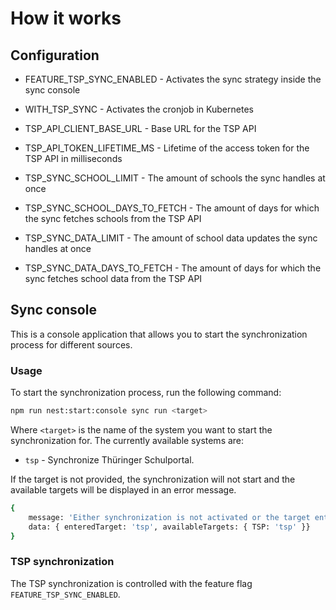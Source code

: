# How it works

## Configuration

- FEATURE_TSP_SYNC_ENABLED - Activates the sync strategy inside the sync console

- WITH_TSP_SYNC - Activates the cronjob in Kubernetes

- TSP_API_CLIENT_BASE_URL - Base URL for the TSP API

- TSP_API_TOKEN_LIFETIME_MS - Lifetime of the access token for the TSP API in milliseconds

- TSP_SYNC_SCHOOL_LIMIT - The amount of schools the sync handles at once

- TSP_SYNC_SCHOOL_DAYS_TO_FETCH - The amount of days for which the sync fetches schools from the TSP API

- TSP_SYNC_DATA_LIMIT - The amount of school data updates the sync handles at once

- TSP_SYNC_DATA_DAYS_TO_FETCH - The amount of days for which the sync fetches school data from the TSP API

## Sync console

This is a console application that allows you to start the synchronization process for different sources.

### Usage

To start the synchronization process, run the following command:

```bash
npm run nest:start:console sync run <target>
```

Where `<target>` is the name of the system you want to start the synchronization for. The currently available systems are:

- `tsp` - Synchronize Thüringer Schulportal.

If the target is not provided, the synchronization will not start and the available targets will be displayed in an error message.

```bash
{
    message: 'Either synchronization is not activated or the target entered is invalid',
    data: { enteredTarget: 'tsp', availableTargets: { TSP: 'tsp' }}
}
```

### TSP synchronization

The TSP synchronization is controlled with the feature flag  `FEATURE_TSP_SYNC_ENABLED`.
